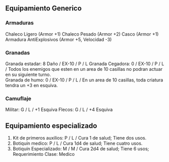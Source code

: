 
## Equipamiento Generico

### Armaduras

Chaleco Ligero (Armor +1)
Chaleco Pesado (Armor +2)
Casco (Armor +1)
Armadura AntiExplosivos (Armor +5, Velocidad -3) 


### Granadas

Granada estadar: 8 Daño / EX-10 / P / L
Granada Cegadora: 0 / EX-10 / P / L / Todos los enemigos que esten en un area de 10 casillas no podran actuar en su siguiente turno.  
Granada de humo: 0 / EX-10 / P / L / En un area de 10 casillas, toda criatura tendra un +3 en esquiva.

### Camuflaje

Militar: G / L / +1 Esquiva
Flecos: G / L / +4 Esquiva

## Equipamiento especializado


  1. Kit de primeros auxilios: P / L / Cura 1 de salud; Tiene dos usos.
  2. Botiquín medico: P / L / Cura 1d4 de salud; Tiene cuatro usos.
  3. Botiquín Especializado: M / M / Cura 2d4 de salud; Tiene 6 usos; Requerimiento Clase: Medico




